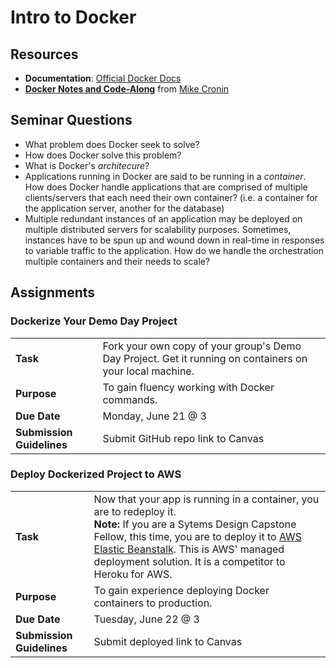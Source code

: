 # Intro to Docker

## Resources
* **Documentation**: [Official Docker Docs](https://docs.docker.com/get-started/)
* [**Docker Notes and Code-Along**](https://github.com/The-Marcy-Lab-School/docker-basics-1-container) from [Mike Cronin](https://github.com/MostlyFocusedMike) 

## Seminar Questions
* What problem does Docker seek to solve?
* How does Docker solve this problem? 
* What is Docker's _architecure_?
* Applications running in Docker are said to be running in a _container_. How does Docker handle applications that are comprised of multiple clients/servers that each need their own container? (i.e. a container for the application server, another for the database)
* Multiple redundant instances of an application may be deployed on multiple distributed servers for scalability purposes. Sometimes, instances have to be spun up and wound down in real-time in responses to variable traffic to the application. How do we handle the orchestration multiple containers and their needs to scale?

## Assignments
### Dockerize Your Demo Day Project
|     |     |
| --- | --- |
| **Task** | Fork your own copy of your group's Demo Day Project. Get it running on containers on your local machine. |
| **Purpose** | To gain fluency working with Docker commands. |
| **Due Date** | Monday, June 21 @ 3 |
| **Submission Guidelines** | Submit GitHub repo link to Canvas |

### Deploy Dockerized Project to AWS
|     |     |
| --- | --- |
| **Task** | Now that your app is running in a container, you are to redeploy it. <br />**Note:** If you are a Sytems Design Capstone Fellow, this time, you are to deploy it to [AWS Elastic Beanstalk](https://aws.amazon.com/elasticbeanstalk/). This is AWS' managed deployment solution. It is a competitor to Heroku for AWS.|
| **Purpose** | To gain experience deploying Docker containers to production. |
| **Due Date** | Tuesday, June 22 @ 3 |
| **Submission Guidelines** | Submit deployed link to Canvas |

